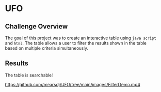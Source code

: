 # UFO

## Challenge Overview
The goal of this project was to create an interactive table using `java script` and `html`. The table allows a user to filter the results shown in the table based on multiple criteria simultaneously. 

## Results
The table is searchable!

https://github.com/mearsdj/UFO/tree/main/images/FilterDemo.mp4
